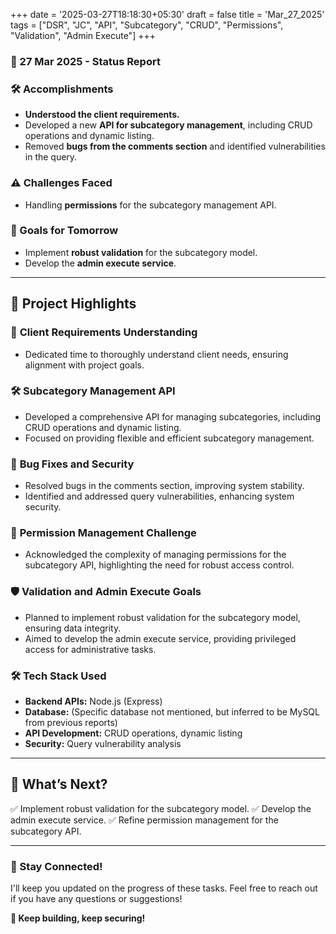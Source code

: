 +++
date = '2025-03-27T18:18:30+05:30'
draft = false
title = 'Mar_27_2025'
tags = ["DSR", "JC", "API", "Subcategory", "CRUD", "Permissions", "Validation", "Admin Execute"]
+++

### **📆 27 Mar 2025 - Status Report**

### **🛠 Accomplishments**
<!--more-->

- **Understood the client requirements.**
- Developed a new **API for subcategory management**, including CRUD operations and dynamic listing.
- Removed **bugs from the comments section** and identified vulnerabilities in the query.

### **⚠️ Challenges Faced**

- Handling **permissions** for the subcategory management API.

### **🎯 Goals for Tomorrow**

- Implement **robust validation** for the subcategory model.
- Develop the **admin execute service**.

---

## 📖 **Project Highlights**

### 🤝 **Client Requirements Understanding**

- Dedicated time to thoroughly understand client needs, ensuring alignment with project goals.

### 🛠️ **Subcategory Management API**

- Developed a comprehensive API for managing subcategories, including CRUD operations and dynamic listing.
- Focused on providing flexible and efficient subcategory management.

### 🐞 **Bug Fixes and Security**

- Resolved bugs in the comments section, improving system stability.
- Identified and addressed query vulnerabilities, enhancing system security.

### 🔐 **Permission Management Challenge**

- Acknowledged the complexity of managing permissions for the subcategory API, highlighting the need for robust access control.

### 🛡️ **Validation and Admin Execute Goals**

- Planned to implement robust validation for the subcategory model, ensuring data integrity.
- Aimed to develop the admin execute service, providing privileged access for administrative tasks.

### 🛠️ **Tech Stack Used**

- **Backend APIs:** Node.js (Express)
- **Database:** (Specific database not mentioned, but inferred to be MySQL from previous reports)
- **API Development:** CRUD operations, dynamic listing
- **Security:** Query vulnerability analysis

---

## 🚀 **What’s Next?**

✅ Implement robust validation for the subcategory model.
✅ Develop the admin execute service.
✅ Refine permission management for the subcategory API.

---

### **💬 Stay Connected!**

I'll keep you updated on the progress of these tasks. Feel free to reach out if you have any questions or suggestions!

**🚀 Keep building, keep securing!**
